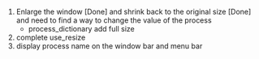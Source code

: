 1. Enlarge the window [Done] and shrink back to the original size [Done] and need to find a way to change the value of the process
   - process_dictionary add full size
1. complete use_resize
1. display process name on the window bar and menu bar
